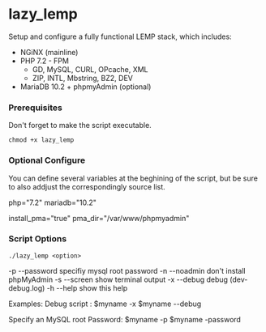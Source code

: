 # lazy_lemp

Setup and configure a fully functional LEMP stack, which includes:

* NGiNX (mainline)
* PHP 7.2 - FPM
  - GD, MySQL, CURL, OPcache, XML
  - ZIP, INTL, Mbstring, BZ2, DEV
* MariaDB 10.2 + phpmyAdmin (optional)

### Prerequisites

Don't forget to make the script executable.
```
chmod +x lazy_lemp
```

### Optional Configure

You can define several variables at the beghining of the script, but be sure
to also addjust the correspondingly source list.

php="7.2" 
mariadb="10.2"

install_pma="true"
pma_dir="/var/www/phpmyadmin"


### Script Options

```
./lazy_lemp <option>
```

   -p  --password		specifiy mysql root password
   -n  --noadmin		don't install phpMyAdmin
   -s  --screen		show terminal output
   -x  --debug		debug (dev-debug.log)
   -h  --help		show this help


Examples:
   Debug script :
   $myname -x
   $myname --debug

   Specify an MySQL root Password:
   $myname -p<your password>
   $myname -password<your password>

